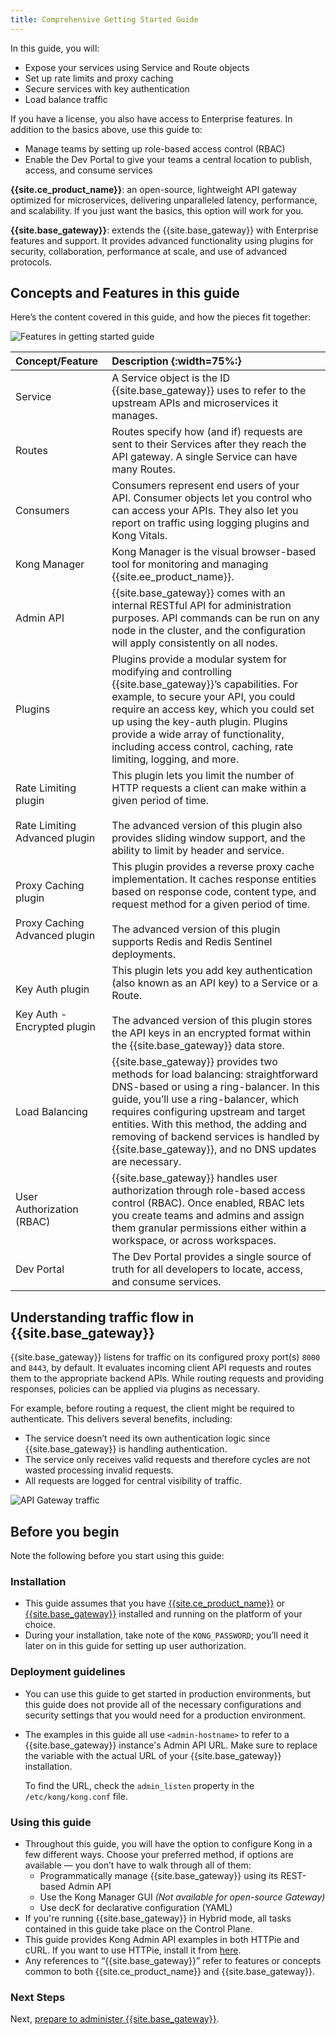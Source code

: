 ```yaml
---
title: Comprehensive Getting Started Guide
---
```


In this guide, you will:

* Expose your services using Service and Route objects
* Set up rate limits and proxy caching
* Secure services with key authentication
* Load balance traffic

If you have a license, you also have access
to Enterprise features. In addition to the basics above,
use this guide to:

* Manage teams by setting up role-based access control (RBAC)
* Enable the Dev Portal to give your teams a central location to
publish, access, and consume services

**{{site.ce_product_name}}**: an open-source, lightweight API gateway optimized
for microservices, delivering unparalleled latency, performance, and scalability.
 If you just want the basics, this option will work for you.

**{{site.base_gateway}}**: extends the {{site.base_gateway}} with Enterprise
features and support. It provides advanced functionality using plugins for
security, collaboration, performance at scale, and use of advanced protocols.

## Concepts and Features in this guide

Here’s the content covered in this guide, and how the pieces fit together:

![Features in getting started guide](/assets/images/docs/getting-started-guide/Kong-GS-overview.png)

| Concept/Feature    | Description {:width=75%:} |
|:------------------ |:--------------------------|
| Service            | A Service object is the ID {{site.base_gateway}} uses to refer to the upstream APIs and microservices it manages.  |
| Routes             | Routes specify how (and if) requests are sent to their Services after they reach the API gateway. A single Service can have many Routes. |
| Consumers          | Consumers represent end users of your API. Consumer objects let you control who can access your APIs. They also let you report on traffic using logging plugins and Kong Vitals.  |
| Kong Manager       | Kong Manager is the visual browser-based tool for monitoring and managing {{site.ee_product_name}}.    |
| Admin API          | {{site.base_gateway}} comes with an internal RESTful API for administration purposes. API commands can be run on any node in the cluster, and the configuration will apply consistently on all nodes.  |
| Plugins            | Plugins provide a modular system for modifying and controlling {{site.base_gateway}}’s capabilities. For example, to secure your API, you could require an access key, which you could set up using the key-auth plugin. Plugins provide a wide array of functionality, including access control, caching, rate limiting, logging, and more.                |
| Rate Limiting plugin <br/><br/> Rate Limiting Advanced plugin | This plugin lets you limit the number of HTTP requests a client can make within a given period of time. <br/><br/> The advanced version of this plugin also provides sliding window support, and the ability to limit by header and service. |
| Proxy Caching plugin <br/><br/> Proxy Caching Advanced plugin | This plugin provides a reverse proxy cache implementation. It caches response entities based on response code, content type, and request method for a given period of time. <br/><br/> The advanced version of this plugin supports Redis and Redis Sentinel deployments. |
| Key Auth plugin <br/><br/> Key Auth - Encrypted plugin | This plugin lets you add key authentication (also known as an API key) to a Service or a Route. <br/><br/> The advanced version of this plugin stores the API keys in an encrypted format within the {{site.base_gateway}} data store. |
| Load Balancing     | {{site.base_gateway}} provides two methods for load balancing: straightforward DNS-based or using a ring-balancer. In this guide, you’ll use a ring-balancer, which requires configuring upstream and target entities. With this method, the adding and removing of backend services is handled by {{site.base_gateway}}, and no DNS updates are necessary. |
| User Authorization (RBAC)  | {{site.base_gateway}} handles user authorization through role-based access control (RBAC). Once enabled, RBAC lets you create teams and admins and assign them granular permissions either within a workspace, or across workspaces. |
| Dev Portal   | The Dev Portal provides a single source of truth for all developers to locate, access, and consume services.  |


## Understanding traffic flow in {{site.base_gateway}}

{{site.base_gateway}} listens for traffic on its configured proxy port(s) `8000`
and `8443`, by default. It evaluates incoming client API requests and routes them
to the appropriate backend APIs. While routing requests and providing responses,
policies can be applied via plugins as necessary.  

For example, before routing a request, the client might be required to
authenticate. This delivers several benefits, including:

* The service doesn’t need its own authentication logic since
{{site.base_gateway}} is handling authentication.
* The service only receives valid requests and therefore cycles are not wasted
processing invalid requests.
* All requests are logged for central visibility of traffic.

![API Gateway traffic](/assets/images/docs/getting-started-guide/gateway-traffic.png)

## Before you begin

Note the following before you start using this guide:

### Installation

* This guide assumes that you have [{{site.ce_product_name}}](https://konghq.com/install/)
or [{{site.base_gateway}}](/enterprise/latest/deployment/installation/overview/)
installed and running on the platform of your choice.
* During your installation, take note of the `KONG_PASSWORD`; you’ll need it
later on in this guide for setting up user authorization.

### Deployment guidelines

* You can use this guide to get started in production environments, but this
guide does not provide all of the necessary configurations and security settings
that you would need for a production environment.
* The examples in this guide all use `<admin-hostname>` to refer to a
{{site.base_gateway}} instance's Admin API URL. Make sure to replace the
variable with the actual URL of your {{site.base_gateway}} installation.

    To find the URL, check the `admin_listen` property in the
    `/etc/kong/kong.conf` file.

### Using this guide

* Throughout this guide, you will have the option to configure Kong in a few
different ways. Choose your preferred method, if options are available —
you don’t have to walk through all of them:
  * Programmatically manage {{site.base_gateway}} using its REST-based Admin API
  * Use the Kong Manager GUI *(Not available for open-source Gateway)*
  * Use decK for declarative configuration (YAML)
* If you're running {{site.base_gateway}} in Hybrid mode, all tasks contained
in this guide take place on the Control Plane.
* This guide provides Kong Admin API examples in both HTTPie and cURL. If you
want to use HTTPie, install it from [here](https://httpie.org/).
* Any references to “{{site.base_gateway}}” refer to features or concepts
common to both {{site.ce_product_name}} and {{site.base_gateway}}.

### Next Steps

Next, [prepare to administer {{site.base_gateway}}](/getting-started-guide/{{page.kong_version}}/prepare).
